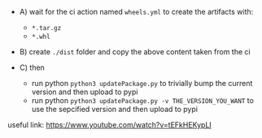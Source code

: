 - A) wait for the ci action named `wheels.yml` to create the artifacts with:
    - `*.tar.gz`
    - `*.whl`

- B) create `./dist` folder and copy the above content taken from the ci

- C) then
    - run python `python3 updatePackage.py` to trivially bump the current version and then upload to pypi
    - run python `python3 updatePackage.py -v THE_VERSION_YOU_WANT` to use the sepcified version and then upload to pypi

useful link: https://www.youtube.com/watch?v=tEFkHEKypLI
